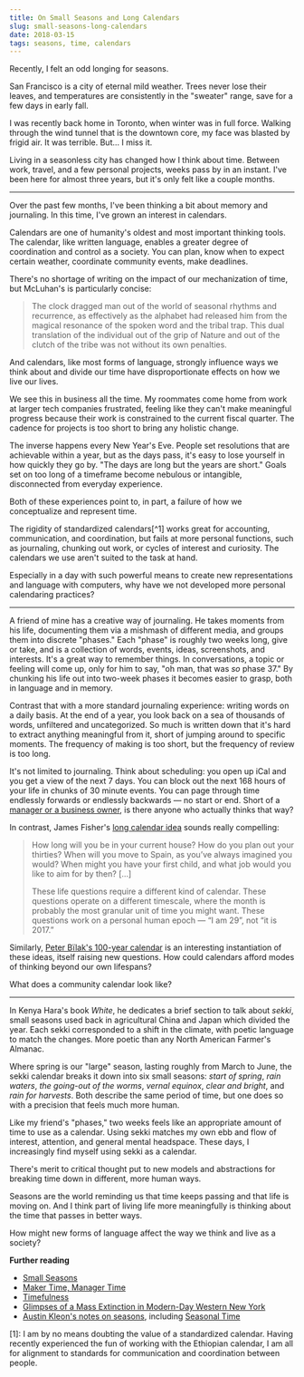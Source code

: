 ```yaml
---
title: On Small Seasons and Long Calendars
slug: small-seasons-long-calendars
date: 2018-03-15
tags: seasons, time, calendars
---
```


Recently, I felt an odd longing for seasons.

San Francisco is a city of eternal mild weather. Trees never lose their leaves, and temperatures are consistently in the "sweater" range, save for a few days in early fall.

I was recently back home in Toronto, when winter was in full force. Walking through the wind tunnel that is the downtown core, my face was blasted by frigid air. It was terrible. But… I miss it.

Living in a seasonless city has changed how I think about time. Between work, travel, and a few personal projects, weeks pass by in an instant. I've been here for almost three years, but it's only felt like a couple months.

---

Over the past few months, I've been thinking a bit about memory and journaling. In this time, I've grown an interest in calendars.

Calendars are one of humanity's oldest and most important thinking tools. The calendar, like written language, enables a greater degree of coordination and control as a society. You can plan, know when to expect certain weather, coordinate community events, make deadlines.

There's no shortage of writing on the impact of our mechanization of time, but McLuhan's is particularly concise:

> The clock dragged man out of the world of seasonal rhythms and recurrence, as effectively as the alphabet had released him from the magical resonance of the spoken word and the tribal trap. This dual translation of the individual out of the grip of Nature and out of the clutch of the tribe was not without its own penalties.

And calendars, like most forms of language, strongly influence ways we think about and divide our time have disproportionate effects on how we live our lives.

We see this in business all the time. My roommates come home from work at larger tech companies frustrated, feeling like they can't make meaningful progress because their work is constrained to the current fiscal quarter. The cadence for projects is too short to bring any holistic change.

The inverse happens every New Year's Eve. People set resolutions that are achievable within a year, but as the days pass, it's easy to lose yourself in how quickly they go by. "The days are long but the years are short." Goals set on too long of a timeframe become nebulous or intangible, disconnected from everyday experience.

Both of these experiences point to, in part, a failure of how we conceptualize and represent time.

The rigidity of standardized calendars[^1] works great for accounting, communication, and coordination, but fails at more personal functions, such as journaling, chunking out work, or cycles of interest and curiosity. The calendars we use aren't suited to the task at hand.

Especially in a day with such powerful means to create new representations and language with computers, why have we not developed more personal calendaring practices?

---

A friend of mine has a creative way of journaling. He takes moments from his life, documenting them via a mishmash of different media, and groups them into discrete "phases." Each "phase" is roughly two weeks long, give or take, and is a collection of words, events, ideas, screenshots, and interests. It's a great way to remember things. In conversations, a topic or feeling will come up, only for him to say, "oh man, that was _so_ phase 37." By chunking his life out into two-week phases it becomes easier to grasp, both in language and in memory.

Contrast that with a more standard journaling experience: writing words on a daily basis. At the end of a year, you look back on a sea of thousands of words, unfiltered and uncategorized. So much is written down that it's hard to extract anything meaningful from it, short of jumping around to specific moments. The frequency of making is too short, but the frequency of review is too long.

It's not limited to journaling. Think about scheduling: you open up iCal and you get a view of the next 7 days. You can block out the next 168 hours of your life in chunks of 30 minute events. You can page through time endlessly forwards or endlessly backwards — no start or end. Short of a [manager or a business owner](http://www.paulgraham.com/makersschedule.html), is there anyone who actually thinks that way?

In contrast, James Fisher's [long calendar idea](https://jameshfisher.com/2017/06/06/long-calendar) sounds really compelling:

> How long will you be in your current house? How do you plan out your thirties? When will you move to Spain, as you’ve always imagined you would? When might you have your first child, and what job would you like to aim for by then? […]
>
> These life questions require a different kind of calendar. These questions operate on a different timescale, where the month is probably the most granular unit of time you might want. These questions work on a personal human epoch — “I am 29”, not “it is 2017.”

Similarly, [Peter Bïlak's 100-year calendar](https://www.typotheque.com/posters/the_100-year_calendar) is an interesting instantiation of these ideas, itself raising new questions. How could calendars afford modes of thinking beyond our own lifespans?

What does a community calendar look like?

---

In Kenya Hara's book _White_, he dedicates a brief section to talk about _sekki_, small seasons used back in agricultural China and Japan which divided the year. Each sekki corresponded to a shift in the climate, with poetic language to match the changes. More poetic than any North American Farmer's Almanac.

Where spring is our "large" season, lasting roughly from March to June, the sekki calendar breaks it down into six small seasons: _start of spring_, _rain waters_, _the going-out of the worms_, _vernal equinox_, _clear and bright_, and _rain for harvests_. Both describe the same period of time, but one does so with a precision that feels much more human.

Like my friend's "phases," two weeks feels like an appropriate amount of time to use as a calendar. Using sekki matches my own ebb and flow of interest, attention, and general mental headspace. These days, I increasingly find myself using sekki as a calendar.

There's merit to critical thought put to new models and abstractions for breaking time down in different, more human ways.

Seasons are the world reminding us that time keeps passing and that life is moving on. And I think part of living life more meaningfully is thinking about the time that passes in better ways.

How might new forms of language affect the way we think and live as a society?

**Further reading**

- [Small Seasons](https://smallseasons.guide/)
- [Maker Time, Manager Time](http://www.paulgraham.com/makersschedule.html)
- [Timefulness](https://press.princeton.edu/titles/13234.html)
- [Glimpses of a Mass Extinction in Modern-Day Western New York](https://www.newyorker.com/science/elements/glimpses-of-a-mass-extinction-in-modern-day-western-new-york)
- [Austin Kleon's notes on seasons](https://austinkleon.com/tag/seasons/), including [Seasonal Time](https://austinkleon.com/2017/10/02/seasonal-time/)

[1]: I am by no means doubting the value of a standardized calendar. Having recently experienced the fun of working with the Ethiopian calendar, I am all for alignment to standards for communication and coordination between people.
